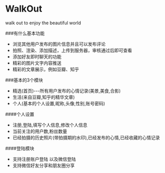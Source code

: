 # WalkOut
walk out to enjoy the beautiful world

###有什么基本功能
* 浏览其他用户发布的图片信息并且可以发布评论
* 拍照、渲染、添加描述，上传到服务器，审核通过后即可查看
* 添加好友即时聊天的功能
* 精彩的图片文字内容推送
* 精彩的文章展示，例如豆瓣、知乎

###基本的3个模块
* 精选(首页)---所有用户发布的心情记录(美景,美食,合影)
* 生活(来自豆瓣,知乎的精华文章)
* 个人(基本的个人设置,昵称,头像,性别,账号密码)

####个人设置
* 注册,登陆,填写个人信息,修改个人信息
* 当前关注的用户数,粉丝数量
* 已经拍摄的历史照片(带拍摄期的水印),已经发布的心情,已经收藏的心情记录

####登陆模块
* 支持注册账户登陆 以及微信登陆
* 支持微信好友分享和朋友圈分享
